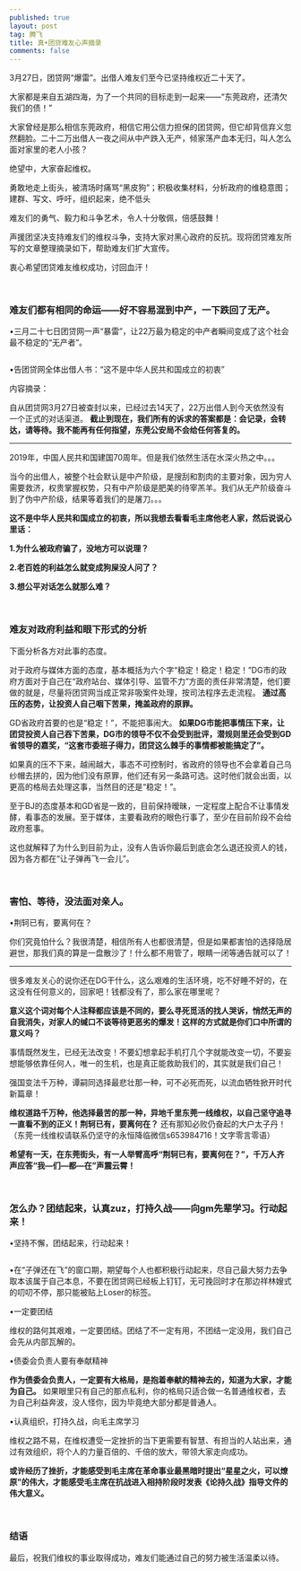 ```yaml
---
published: true
layout: post
tag: 腾飞
title: 真•团贷难友心声摘录
comments: false
---
```

3月27日，团贷网“爆雷”。出借人难友们至今已坚持维权近二十天了。

大家都是来自五湖四海，为了一个共同的目标走到一起来——“东莞政府，还清欠我们的债！”

大家曾经是那么相信东莞政府，相信它用公信力担保的团贷网，但它却背信弃义忽然翻脸。二十二万出借人一夜之间从中产跌入无产，倾家荡产血本无归，叫人怎么面对家里的老人小孩？

绝望中，大家奋起维权。

勇敢地走上街头，被清场时痛骂“黑皮狗”；积极收集材料，分析政府的维稳意图；建群、写文、呼吁，组织起来，绝不低头

难友们的勇气、毅力和斗争艺术，令人十分敬佩，倍感鼓舞！

声援团坚决支持难友们的维权斗争，支持大家对黑心政府的反抗。现将团贷难友所写的文章整理摘录如下，帮助难友们扩大宣传。

衷心希望团贷难友维权成功，讨回血汗！

<br />

### 难友们都有相同的命运——好不容易混到中产，一下跌回了无产。

•三月二十七日团贷网一声“暴雷”，让22万最为稳定的中产者瞬间变成了这个社会最不稳定的“无产者”。

<img src="https://i.loli.net/2019/04/13/5cb1974d7d5fc.jpg" alt="">

•告团贷网全体出借人书：“这不是中华人民共和国成立的初衷”

内容摘录：

自从团贷网3月27日被查封以来，已经过去14天了，22万出借人到今天依然没有一个正式的对话渠道。 **截止到现在，我们所有的诉求的答案都是：会记录，会转达，请等待。我不能再有任何指望，东莞公安局不会给任何答复的。**

-----

2019年，中国人民共和国建国70周年。但是我们依然生活在水深火热之中。。。

当今的出借人，被整个社会默认是中产阶级，是搜刮和割肉的主要对象，因为穷人需要救济，权贵掌握权势，只有中产阶级是肥美的待宰羔羊。我们从无产阶级奋斗到了伪中产阶级，结果等着我们的是屠刀。。。

**这不是中华人民共和国成立的初衷，所以我想去看看毛主席他老人家，然后说说心里话：**

**1.为什么被政府骗了，没地方可以说理？**

**2.老百姓的利益怎么就变成狗屎没人问了？**

**3.想公平对话怎么就那么难？**

<br />

### 难友对政府利益和眼下形式的分析

下面分析各方对此事的态度。

对于政府与媒体方面的态度，基本概括为六个字“稳定！稳定！稳定！”DG市的政府方面对于自己在“政府站台、媒体引导、监管不力”方面的责任非常清楚，他们要做的就是，尽量将团贷网当成正常非吸案件处理，按司法程序去走流程。 **通过高压的态势，让投资人自己咽下苦果，掩盖政府的原罪。**

GD省政府首要的也是“稳定！”，不能把事闹大。 **如果DG市能把事情压下来，让团贷投资人自己吞下苦果，DG市的领导不仅不会受到批评，潜规则里还会受到GD省领导的嘉奖，“这套市委班子得力，团贷这么棘手的事情都被能搞定了”。**

如果真的压不下来，越闹越大，事态不可控制时，省政府的领导也不会拿着自己乌纱帽去拼的，因为他们没有原罪，他们还有另一条路可选。这时他们就会出面，以更高的格局去处理这事，当然目的还是“稳定！”。

至于BJ的态度基本和GD省是一致的，目前保持暧昧，一定程度上配合不让事情发酵，看事态的发展。至于媒体，主要看政府的眼色行事了，至少在目前阶段不会给政府惹事。

这也就解释了为什么到目前为止，没有人告诉你最后到底会怎么退还投资人的钱，因为各方都在“让子弹再飞一会儿”。

<br />

### 害怕、等待，没法面对亲人。

•荆轲已有，要离何在？

你们究竟怕什么？我很清楚，相信所有人也都很清楚，但是如果都害怕的选择隐居避世，那我们真的算是一盘散沙了！什么都不用管了，眼睛一闭等通告就可以了！

---

很多难友关心的说你还在DG干什么，这么艰难的生活环境，吃不好睡不好的，在这没有任何意义的，回家吧！钱都没有了，那么家在哪里呢？

**意义这个词对每个人注释都应该是不同的，要么寻死觅活的找人哭诉，悄然无声的自我消失，对家人的缄口不谈等待更恶劣的爆发！这样的方式就是你们口中所谓的意义吗？**

事情既然发生，已经无法改变！不要幻想拿起手机打几个字就能改变一切，不要妄想能够依靠任何人，唯一的生机，也是真正能救助我们的，其实就是我们自己！

强国变法千万种，谭嗣同选择最悲壮那一种，可不必死而死，以流血牺牲掀开时代新篇章！

**维权道路千万种，他选择最苦的那一种，异地千里东莞一线维权，以自己坚守追寻一直看不到的正义！荆轲已有，要离何在？** 还有那知必败仍奋起的大户太子丹！（东莞一线维权请联系仍坚守的永恒降临微信s653984716！文字零言零语）

**希望有一天，在东莞街头，有一人举臂高呼“荆轲已有，要离何在？”，千万人齐声应答“我—们—都—在”声震云霄！**

<br />

### 怎么办？团结起来，认真zuz，打持久战——向gm先辈学习。行动起来！

•坚持不懈，团结起来，行动起来！

<img src="https://i.loli.net/2019/04/13/5cb1973952039.jpg" alt="">

•在“子弹还在飞”的窗口期，期望每个人也都积极行动起来，尽自己最大努力去争取本该属于自己本息，不要在团贷网已经板上钉钉，无可挽回时才在那边祥林嫂式的叨叨不停，那只能被贴上Loser的标签。

•一定要团结

维权的路何其艰难，一定要团结。团结了不一定有用，不团结一定没用，我们自己会先从内部瓦解的。

•债委会负责人要有奉献精神

**作为债委会负责人，一定要有大格局，是抱着奉献的精神去的，知道为大家，才能为自己。** 如果眼里只有自己的那点私利，你的格局只适合做一名普通维权者，去为自己利益奔波，没人怪你，因为毕竟绝大部分都是普通人。

 
•认真组织，打持久战，向毛主席学习

维权之路不易，在维权遭受一定挫折的当下更需要有智慧、有担当的人站出来，通过有效组织，将个人的力量百倍的、千倍的放大，带领大家走向成功。

**或许经历了挫折，才能感受到毛主席在革命事业最黑暗时提出“星星之火，可以燎原”的伟大，才能感受毛主席在抗战进入相持阶段时发表《论持久战》指导文件的伟大意义。**

<br />

### 结语

最后，祝我们维权的事业取得成功，难友们能通过自己的努力被生活温柔以待。
